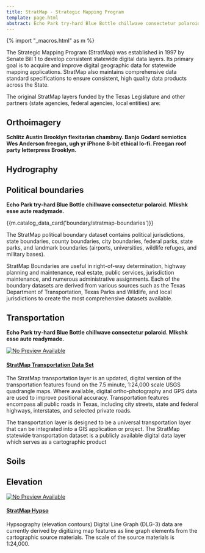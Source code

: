 ```yaml
---
title: StratMap - Strategic Mapping Program
template: page.html
abstract: Echo Park try-hard Blue Bottle chillwave consectetur polaroid. Mlkshk esse aute readymade.
---
```


{% import "_macros.html" as m %}

The Strategic Mapping Program (StratMap) was established in 1997 by Senate Bill 1 to develop consistent statewide digital data layers.  Its primary goal is to acquire and improve digital geographic data for statewide mapping applications.  StratMap also maintains comprehensive data standard specifications to ensure consistent, high quality data products across the State.

The original StratMap layers funded by the Texas Legislature and other partners (state agencies, federal agencies, local entities) are:

## Orthoimagery
**Schlitz Austin Brooklyn flexitarian chambray. Banjo Godard semiotics Wes Anderson freegan, ugh yr iPhone 8-bit ethical lo-fi. Freegan roof party letterpress Brooklyn.**
## Hydrography
## Political boundaries
**Echo Park try-hard Blue Bottle chillwave consectetur polaroid. Mlkshk esse aute readymade.**

{{m.catalog_data_card('boundary/stratmap-boundaries')}}

<p>
The StratMap political boundary dataset contains political jurisdictions, state boundaries, county boundaries, city boundaries, federal parks, state parks, and landmark boundaries (airports, universities, wildlife refuges, and military bases).</p>

<p>StratMap Boundaries are useful in right-of-way determination, highway planning and maintenance, real estate, public services, jurisdiction maintenance, and numerous administrative assignments. Each of the boundary datasets are derived from various sources such as the Texas Department of Transportation, Texas Parks and Wildlife, and local jurisdictions to create the most comprehensive datasets available.
</p>
</div>
</div>

## Transportation
**Echo Park try-hard Blue Bottle chillwave consectetur polaroid. Mlkshk esse aute readymade.**
<div class="bs-callout bs-info media">
<a class="pull-left" href="{{m.link('data-catalog/boundary/stratmap-boundaries')}}">
<img class="img-responsive" src="holder.js/100x100" alt="No Preview Available"></a>
<div class="media-body">
<h4 class="media-heading">
<a href="{{m.link('data-catalog/transportation/stratmap-transportation')}}">StratMap Transportation Data Set</a>
</h4>
<p>
The StratMap transportation layer is an updated, digital version of the transportation features found on the 7.5 minute, 1:24,000 scale USGS quadrangle maps. Where available, digital ortho-photography and GPS data are used to improve positional accuracy. Transportation features encompass all public roads in Texas, including city streets, state and federal highways, interstates, and selected private roads.</p>
<p>The transportation layer is designed to be a universal transportation layer that can be integrated into a GIS application or project. The StratMap statewide transportation dataset is a publicly available digital data layer which serves as a cartographic product </p>
</div>
</div>

## Soils
## Elevation
<div class="bs-callout bs-info media">
<a class="pull-left" href="{{m.link('data-catalog/boundary/stratmap-boundaries')}}">
<img class="img-responsive" src="holder.js/100x100" alt="No Preview Available"></a>
<div class="media-body">
<h4 class="media-heading">
<a href="{{m.link('data-catalog/elevation-contours/stratmap-hypso')}}">StratMap Hypso</a></h4>
<p>
Hypsography (elevation contours) Digital Line Graph (DLG-3) data are currently derived by digitizing map features as line graph elements from the cartographic source materials.  The scale of the source materials is 1:24,000.
</p>
</div>
</div>
